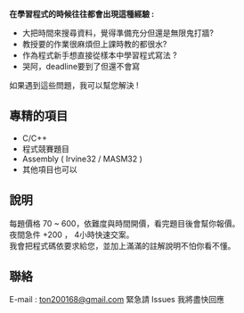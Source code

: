 <b>在學習程式的時候往往都會出現這種經驗 :</b>
* 大把時間來搜尋資料，覺得準備充分但還是無限鬼打牆?  
* 教授要的作業很麻煩但上課時教的都很水?  
* 作為程式新手想直接從樣本中學習程式寫法 ?  
* 哭阿，deadline要到了但還不會寫  

如果遇到這些問題，我可以幫您解決 !
## 專精的項目
+ C/C++
+ 程式競賽題目
+ Assembly ( Irvine32 / MASM32 )
+ 其他項目也可以

## 說明
每題價格 70 ~ 600，依難度與時間開價，看完題目後會幫你報價。  
夜間急件 +200 ， 4小時快速交案。  
我會把程式碼依要求給您，並加上滿滿的註解說明不怕你看不懂。  

## 聯絡
E-mail : ton200168@gmail.com
緊急請 Issues 我將盡快回應


